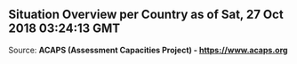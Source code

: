 ## Situation Overview per Country as of Sat, 27 Oct 2018 03:24:13 GMT

Source: **ACAPS (Assessment Capacities Project) - https://www.acaps.org**